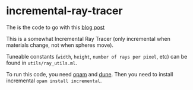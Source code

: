 # incremental-ray-tracer
The is the code to go with this [blog post](https://www.peterstefek.me/incr-ray-tracer)  

This is a somewhat Incremental Ray Tracer (only incremental when materials change, not when spheres move).  

Tuneable constants (`width`, `height`, `number of rays per pixel`, etc) can be found in `utils/ray_utils.ml`.  

To run this code, you need [opam](https://opam.ocaml.org/) and [dune](https://github.com/ocaml/dune). Then you need to install incremental `opam install incremental`.
